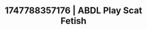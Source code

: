 ---
categories:
- Alt aesthetic girls
- Subtle kink
- Softcore vibes
- Pillow talk
- Closeness kink
image: /assets/images/1747788357176.jpg
layout: post
seo:
  description: Featured content with sensual Scat Fetish, ABDL Play. HD images available.
  keywords: Scat Fetish, ABDL Play
  og_image: /assets/images/1747788357176.jpg
  schema_type: VisualArtwork
tags:
- ABDL Play
- '#1747788357176'
- Scat Fetish
title: 1747788357176 | ABDL Play Scat Fetish
---
